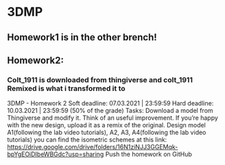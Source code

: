 # 3DMP
## Homework1 is in the other brench!
## Homework2:   
### Colt_1911 is downloaded from thingiverse and colt_1911 Remixed is what i transformed it to

3DMP -  Homework 2
Soft deadline: 07.03.2021 | 23:59:59
Hard deadline:  10.03.2021 | 23:59:59 (50% of the grade) 
Tasks:
Download a model from Thingiverse and modify it. Think of an useful improvement. If you’re happy with the new design, upload it as a remix of the original.
Design model A1(following the lab video tutorials), A2, A3, A4(following the lab video tutorials) you can find the isometric schemes at this link: https://drive.google.com/drive/folders/16N1ziNJJ3GGEMqk-bpYgEOiDIbeWBGdc?usp=sharing
Push the homework on GitHub

